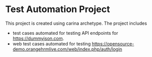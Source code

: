 # Test Automation Project

This project is created using carina archetype. The project includes 
- test cases automated for testing API endpoints for https://dummyjson.com.
- web test cases automated for testing https://opensource-demo.orangehrmlive.com/web/index.php/auth/login  

